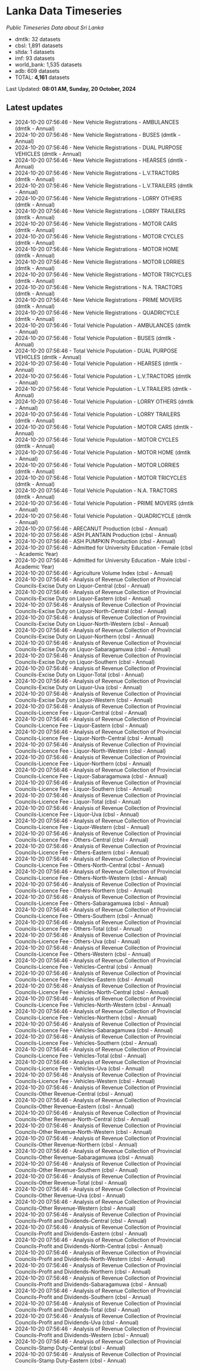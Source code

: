 # Lanka Data Timeseries
*Public Timeseries Data about Sri Lanka*

* dmtlk: 32 datasets
* cbsl: 1,891 datasets
* sltda: 1 datasets
* imf: 93 datasets
* world_bank: 1,535 datasets
* adb: 609 datasets
* TOTAL: **4,161** datasets

Last Updated: **08:01 AM, Sunday, 20 October, 2024**

## Latest updates

* 2024-10-20 07:56:46 - New Vehicle Registrations - AMBULANCES (dmtlk - Annual)
* 2024-10-20 07:56:46 - New Vehicle Registrations - BUSES (dmtlk - Annual)
* 2024-10-20 07:56:46 - New Vehicle Registrations - DUAL PURPOSE VEHICLES (dmtlk - Annual)
* 2024-10-20 07:56:46 - New Vehicle Registrations - HEARSES (dmtlk - Annual)
* 2024-10-20 07:56:46 - New Vehicle Registrations - L.V.TRACTORS (dmtlk - Annual)
* 2024-10-20 07:56:46 - New Vehicle Registrations - L.V.TRAILERS (dmtlk - Annual)
* 2024-10-20 07:56:46 - New Vehicle Registrations - LORRY OTHERS (dmtlk - Annual)
* 2024-10-20 07:56:46 - New Vehicle Registrations - LORRY TRAILERS (dmtlk - Annual)
* 2024-10-20 07:56:46 - New Vehicle Registrations - MOTOR CARS (dmtlk - Annual)
* 2024-10-20 07:56:46 - New Vehicle Registrations - MOTOR CYCLES (dmtlk - Annual)
* 2024-10-20 07:56:46 - New Vehicle Registrations - MOTOR HOME (dmtlk - Annual)
* 2024-10-20 07:56:46 - New Vehicle Registrations - MOTOR LORRIES (dmtlk - Annual)
* 2024-10-20 07:56:46 - New Vehicle Registrations - MOTOR TRICYCLES (dmtlk - Annual)
* 2024-10-20 07:56:46 - New Vehicle Registrations - N.A. TRACTORS (dmtlk - Annual)
* 2024-10-20 07:56:46 - New Vehicle Registrations - PRIME MOVERS (dmtlk - Annual)
* 2024-10-20 07:56:46 - New Vehicle Registrations - QUADRICYCLE (dmtlk - Annual)
* 2024-10-20 07:56:46 - Total Vehicle Population - AMBULANCES (dmtlk - Annual)
* 2024-10-20 07:56:46 - Total Vehicle Population - BUSES (dmtlk - Annual)
* 2024-10-20 07:56:46 - Total Vehicle Population - DUAL PURPOSE VEHICLES (dmtlk - Annual)
* 2024-10-20 07:56:46 - Total Vehicle Population - HEARSES (dmtlk - Annual)
* 2024-10-20 07:56:46 - Total Vehicle Population - L.V.TRACTORS (dmtlk - Annual)
* 2024-10-20 07:56:46 - Total Vehicle Population - L.V.TRAILERS (dmtlk - Annual)
* 2024-10-20 07:56:46 - Total Vehicle Population - LORRY OTHERS (dmtlk - Annual)
* 2024-10-20 07:56:46 - Total Vehicle Population - LORRY TRAILERS (dmtlk - Annual)
* 2024-10-20 07:56:46 - Total Vehicle Population - MOTOR CARS (dmtlk - Annual)
* 2024-10-20 07:56:46 - Total Vehicle Population - MOTOR CYCLES (dmtlk - Annual)
* 2024-10-20 07:56:46 - Total Vehicle Population - MOTOR HOME (dmtlk - Annual)
* 2024-10-20 07:56:46 - Total Vehicle Population - MOTOR LORRIES (dmtlk - Annual)
* 2024-10-20 07:56:46 - Total Vehicle Population - MOTOR TRICYCLES (dmtlk - Annual)
* 2024-10-20 07:56:46 - Total Vehicle Population - N.A. TRACTORS (dmtlk - Annual)
* 2024-10-20 07:56:46 - Total Vehicle Population - PRIME MOVERS (dmtlk - Annual)
* 2024-10-20 07:56:46 - Total Vehicle Population - QUADRICYCLE (dmtlk - Annual)
* 2024-10-20 07:56:46 - ARECANUT Production (cbsl - Annual)
* 2024-10-20 07:56:46 - ASH PLANTAIN Production (cbsl - Annual)
* 2024-10-20 07:56:46 - ASH PUMPKIN Production (cbsl - Annual)
* 2024-10-20 07:56:46 - Admitted for University Education - Female (cbsl - Academic Year)
* 2024-10-20 07:56:46 - Admitted for University Education - Male (cbsl - Academic Year)
* 2024-10-20 07:56:46 - Agriculture Volume Index (cbsl - Annual)
* 2024-10-20 07:56:46 - Analysis of Revenue Collection of Provincial Councils-Excise Duty on Liquor-Central (cbsl - Annual)
* 2024-10-20 07:56:46 - Analysis of Revenue Collection of Provincial Councils-Excise Duty on Liquor-Eastern (cbsl - Annual)
* 2024-10-20 07:56:46 - Analysis of Revenue Collection of Provincial Councils-Excise Duty on Liquor-North-Central (cbsl - Annual)
* 2024-10-20 07:56:46 - Analysis of Revenue Collection of Provincial Councils-Excise Duty on Liquor-North-Western (cbsl - Annual)
* 2024-10-20 07:56:46 - Analysis of Revenue Collection of Provincial Councils-Excise Duty on Liquor-Northern (cbsl - Annual)
* 2024-10-20 07:56:46 - Analysis of Revenue Collection of Provincial Councils-Excise Duty on Liquor-Sabaragamuwa (cbsl - Annual)
* 2024-10-20 07:56:46 - Analysis of Revenue Collection of Provincial Councils-Excise Duty on Liquor-Southern (cbsl - Annual)
* 2024-10-20 07:56:46 - Analysis of Revenue Collection of Provincial Councils-Excise Duty on Liquor-Total (cbsl - Annual)
* 2024-10-20 07:56:46 - Analysis of Revenue Collection of Provincial Councils-Excise Duty on Liquor-Uva (cbsl - Annual)
* 2024-10-20 07:56:46 - Analysis of Revenue Collection of Provincial Councils-Excise Duty on Liquor-Western (cbsl - Annual)
* 2024-10-20 07:56:46 - Analysis of Revenue Collection of Provincial Councils-Licence Fee - Liquor-Central (cbsl - Annual)
* 2024-10-20 07:56:46 - Analysis of Revenue Collection of Provincial Councils-Licence Fee - Liquor-Eastern (cbsl - Annual)
* 2024-10-20 07:56:46 - Analysis of Revenue Collection of Provincial Councils-Licence Fee - Liquor-North-Central (cbsl - Annual)
* 2024-10-20 07:56:46 - Analysis of Revenue Collection of Provincial Councils-Licence Fee - Liquor-North-Western (cbsl - Annual)
* 2024-10-20 07:56:46 - Analysis of Revenue Collection of Provincial Councils-Licence Fee - Liquor-Northern (cbsl - Annual)
* 2024-10-20 07:56:46 - Analysis of Revenue Collection of Provincial Councils-Licence Fee - Liquor-Sabaragamuwa (cbsl - Annual)
* 2024-10-20 07:56:46 - Analysis of Revenue Collection of Provincial Councils-Licence Fee - Liquor-Southern (cbsl - Annual)
* 2024-10-20 07:56:46 - Analysis of Revenue Collection of Provincial Councils-Licence Fee - Liquor-Total (cbsl - Annual)
* 2024-10-20 07:56:46 - Analysis of Revenue Collection of Provincial Councils-Licence Fee - Liquor-Uva (cbsl - Annual)
* 2024-10-20 07:56:46 - Analysis of Revenue Collection of Provincial Councils-Licence Fee - Liquor-Western (cbsl - Annual)
* 2024-10-20 07:56:46 - Analysis of Revenue Collection of Provincial Councils-Licence Fee - Others-Central (cbsl - Annual)
* 2024-10-20 07:56:46 - Analysis of Revenue Collection of Provincial Councils-Licence Fee - Others-Eastern (cbsl - Annual)
* 2024-10-20 07:56:46 - Analysis of Revenue Collection of Provincial Councils-Licence Fee - Others-North-Central (cbsl - Annual)
* 2024-10-20 07:56:46 - Analysis of Revenue Collection of Provincial Councils-Licence Fee - Others-North-Western (cbsl - Annual)
* 2024-10-20 07:56:46 - Analysis of Revenue Collection of Provincial Councils-Licence Fee - Others-Northern (cbsl - Annual)
* 2024-10-20 07:56:46 - Analysis of Revenue Collection of Provincial Councils-Licence Fee - Others-Sabaragamuwa (cbsl - Annual)
* 2024-10-20 07:56:46 - Analysis of Revenue Collection of Provincial Councils-Licence Fee - Others-Southern (cbsl - Annual)
* 2024-10-20 07:56:46 - Analysis of Revenue Collection of Provincial Councils-Licence Fee - Others-Total (cbsl - Annual)
* 2024-10-20 07:56:46 - Analysis of Revenue Collection of Provincial Councils-Licence Fee - Others-Uva (cbsl - Annual)
* 2024-10-20 07:56:46 - Analysis of Revenue Collection of Provincial Councils-Licence Fee - Others-Western (cbsl - Annual)
* 2024-10-20 07:56:46 - Analysis of Revenue Collection of Provincial Councils-Licence Fee - Vehicles-Central (cbsl - Annual)
* 2024-10-20 07:56:46 - Analysis of Revenue Collection of Provincial Councils-Licence Fee - Vehicles-Eastern (cbsl - Annual)
* 2024-10-20 07:56:46 - Analysis of Revenue Collection of Provincial Councils-Licence Fee - Vehicles-North-Central (cbsl - Annual)
* 2024-10-20 07:56:46 - Analysis of Revenue Collection of Provincial Councils-Licence Fee - Vehicles-North-Western (cbsl - Annual)
* 2024-10-20 07:56:46 - Analysis of Revenue Collection of Provincial Councils-Licence Fee - Vehicles-Northern (cbsl - Annual)
* 2024-10-20 07:56:46 - Analysis of Revenue Collection of Provincial Councils-Licence Fee - Vehicles-Sabaragamuwa (cbsl - Annual)
* 2024-10-20 07:56:46 - Analysis of Revenue Collection of Provincial Councils-Licence Fee - Vehicles-Southern (cbsl - Annual)
* 2024-10-20 07:56:46 - Analysis of Revenue Collection of Provincial Councils-Licence Fee - Vehicles-Total (cbsl - Annual)
* 2024-10-20 07:56:46 - Analysis of Revenue Collection of Provincial Councils-Licence Fee - Vehicles-Uva (cbsl - Annual)
* 2024-10-20 07:56:46 - Analysis of Revenue Collection of Provincial Councils-Licence Fee - Vehicles-Western (cbsl - Annual)
* 2024-10-20 07:56:46 - Analysis of Revenue Collection of Provincial Councils-Other Revenue-Central (cbsl - Annual)
* 2024-10-20 07:56:46 - Analysis of Revenue Collection of Provincial Councils-Other Revenue-Eastern (cbsl - Annual)
* 2024-10-20 07:56:46 - Analysis of Revenue Collection of Provincial Councils-Other Revenue-North-Central (cbsl - Annual)
* 2024-10-20 07:56:46 - Analysis of Revenue Collection of Provincial Councils-Other Revenue-North-Western (cbsl - Annual)
* 2024-10-20 07:56:46 - Analysis of Revenue Collection of Provincial Councils-Other Revenue-Northern (cbsl - Annual)
* 2024-10-20 07:56:46 - Analysis of Revenue Collection of Provincial Councils-Other Revenue-Sabaragamuwa (cbsl - Annual)
* 2024-10-20 07:56:46 - Analysis of Revenue Collection of Provincial Councils-Other Revenue-Southern (cbsl - Annual)
* 2024-10-20 07:56:46 - Analysis of Revenue Collection of Provincial Councils-Other Revenue-Total (cbsl - Annual)
* 2024-10-20 07:56:46 - Analysis of Revenue Collection of Provincial Councils-Other Revenue-Uva (cbsl - Annual)
* 2024-10-20 07:56:46 - Analysis of Revenue Collection of Provincial Councils-Other Revenue-Western (cbsl - Annual)
* 2024-10-20 07:56:46 - Analysis of Revenue Collection of Provincial Councils-Profit and Dividends-Central (cbsl - Annual)
* 2024-10-20 07:56:46 - Analysis of Revenue Collection of Provincial Councils-Profit and Dividends-Eastern (cbsl - Annual)
* 2024-10-20 07:56:46 - Analysis of Revenue Collection of Provincial Councils-Profit and Dividends-North-Central (cbsl - Annual)
* 2024-10-20 07:56:46 - Analysis of Revenue Collection of Provincial Councils-Profit and Dividends-North-Western (cbsl - Annual)
* 2024-10-20 07:56:46 - Analysis of Revenue Collection of Provincial Councils-Profit and Dividends-Northern (cbsl - Annual)
* 2024-10-20 07:56:46 - Analysis of Revenue Collection of Provincial Councils-Profit and Dividends-Sabaragamuwa (cbsl - Annual)
* 2024-10-20 07:56:46 - Analysis of Revenue Collection of Provincial Councils-Profit and Dividends-Southern (cbsl - Annual)
* 2024-10-20 07:56:46 - Analysis of Revenue Collection of Provincial Councils-Profit and Dividends-Total (cbsl - Annual)
* 2024-10-20 07:56:46 - Analysis of Revenue Collection of Provincial Councils-Profit and Dividends-Uva (cbsl - Annual)
* 2024-10-20 07:56:46 - Analysis of Revenue Collection of Provincial Councils-Profit and Dividends-Western (cbsl - Annual)
* 2024-10-20 07:56:46 - Analysis of Revenue Collection of Provincial Councils-Stamp Duty-Central (cbsl - Annual)
* 2024-10-20 07:56:46 - Analysis of Revenue Collection of Provincial Councils-Stamp Duty-Eastern (cbsl - Annual)